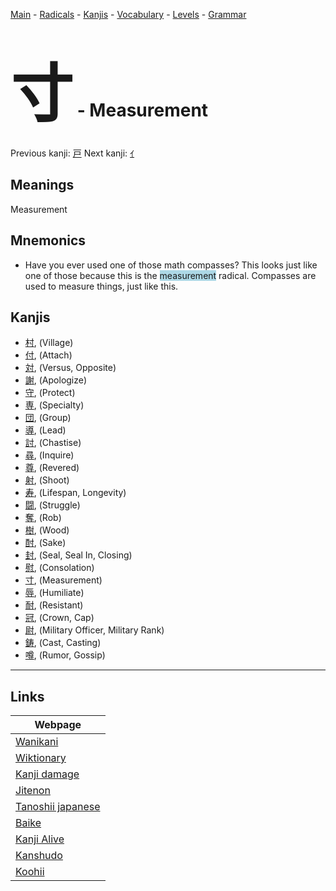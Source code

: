 <style> bigfont {font-size: 100px}</style>
[Main](../README.md) -
[Radicals](../radicals.md) -
[Kanjis](../kanjis.md) -
[Vocabulary](../vocabulary.md) -
[Levels](../levels.md) -
[Grammar](../grammar.md)
# <bigfont> 寸</bigfont> - Measurement 

Previous kanji: [戸](戸.md) Next kanji: [ｲ](ｲ.md) 

## Meanings
 Measurement
## Mnemonics
 * Have you ever used one of those math compasses? This looks just like one of those because this is the <span style="background-color:#ADD8E6"> measurement</span> radical. Compasses are used to measure things, just like this.


## Kanjis
 * [村](../kanjis/村.md), (Village)
* [付](../kanjis/付.md), (Attach)
* [対](../kanjis/対.md), (Versus, Opposite)
* [謝](../kanjis/謝.md), (Apologize)
* [守](../kanjis/守.md), (Protect)
* [専](../kanjis/専.md), (Specialty)
* [団](../kanjis/団.md), (Group)
* [導](../kanjis/導.md), (Lead)
* [討](../kanjis/討.md), (Chastise)
* [尋](../kanjis/尋.md), (Inquire)
* [尊](../kanjis/尊.md), (Revered)
* [射](../kanjis/射.md), (Shoot)
* [寿](../kanjis/寿.md), (Lifespan, Longevity)
* [闘](../kanjis/闘.md), (Struggle)
* [奪](../kanjis/奪.md), (Rob)
* [樹](../kanjis/樹.md), (Wood)
* [酎](../kanjis/酎.md), (Sake)
* [封](../kanjis/封.md), (Seal, Seal In, Closing)
* [慰](../kanjis/慰.md), (Consolation)
* [寸](../kanjis/寸.md), (Measurement)
* [辱](../kanjis/辱.md), (Humiliate)
* [耐](../kanjis/耐.md), (Resistant)
* [冠](../kanjis/冠.md), (Crown, Cap)
* [尉](../kanjis/尉.md), (Military Officer, Military Rank)
* [鋳](../kanjis/鋳.md), (Cast, Casting)
* [噂](../kanjis/噂.md), (Rumor, Gossip)



---

## Links 

| Webpage |
| --- |
| [Wanikani          ](https://www.wanikani.com/kanji/寸) |
| [Wiktionary        ](https://en.wiktionary.org/wiki/寸) |
| [Kanji damage      ](http://www.kanjidamage.com/kanji/search?utf8=✓&q=寸) |
| [Jitenon           ](https://jitenon.com/kanji/寸) |
| [Tanoshii japanese ](https://www.tanoshiijapanese.com/dictionary/kanji.cfm?k=寸) |
| [Baike             ](https://baike.baidu.com/item/寸) |
| [Kanji Alive       ](https://app.kanjialive.com/寸) |
| [Kanshudo          ](https://www.kanshudo.com/searchmn?q=寸) |
| [Koohii            ](https://kanji.koohii.com/study/kanji/寸) |
